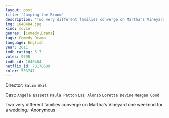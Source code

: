```yaml
---
layout: post
title: "Jumping the Broom"
description: "Two very different families converge on Martha's Vineyard one weekend for a wedding.::Anonymous.."
img: 1640484.jpg
kind: movie
genres: [Comedy,Drama]
tags: Comedy Drama 
language: English
year: 2011
imdb_rating: 5.7
votes: 9790
imdb_id: 1640484
netflix_id: 70178639
color: 533747
---
```

Director: `Salim Akil`  

Cast: `Angela Bassett` `Paula Patton` `Laz Alonso` `Loretta Devine` `Meagan Good` 

Two very different families converge on Martha's Vineyard one weekend for a wedding.::Anonymous